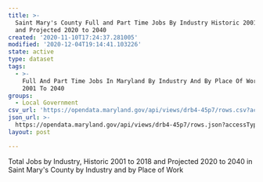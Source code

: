 ```yaml
---
title: >-
  Saint Mary's County Full and Part Time Jobs By Industry Historic 2001 to 2018
  and Projected 2020 to 2040
created: '2020-11-10T17:24:37.281005'
modified: '2020-12-04T19:14:41.103226'
state: active
type: dataset
tags:
  - >-
    Full And Part Time Jobs In Maryland By Industry And By Place Of Work From
    2001 To 2040
groups:
  - Local Government
csv_url: 'https://opendata.maryland.gov/api/views/drb4-45p7/rows.csv?accessType=DOWNLOAD'
json_url: >-
  https://opendata.maryland.gov/api/views/drb4-45p7/rows.json?accessType=DOWNLOAD
layout: post

---
```

Total Jobs by Industry, Historic 2001 to 2018 and Projected 2020 to 2040 in Saint Mary's County by Industry and by Place of Work
